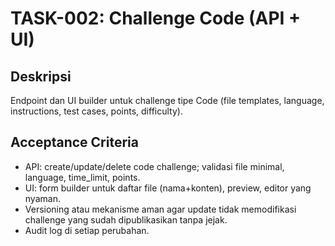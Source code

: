 # TASK-002: Challenge Code (API + UI)

## Deskripsi
Endpoint dan UI builder untuk challenge tipe Code (file templates, language, instructions, test cases, points, difficulty).

## Acceptance Criteria
- API: create/update/delete code challenge; validasi file minimal, language, time_limit, points.
- UI: form builder untuk daftar file (nama+konten), preview, editor yang nyaman.
- Versioning atau mekanisme aman agar update tidak memodifikasi challenge yang sudah dipublikasikan tanpa jejak.
- Audit log di setiap perubahan.

